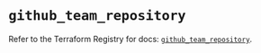 # `github_team_repository`

Refer to the Terraform Registry for docs: [`github_team_repository`](https://registry.terraform.io/providers/integrations/github/6.2.2/docs/resources/team_repository).
